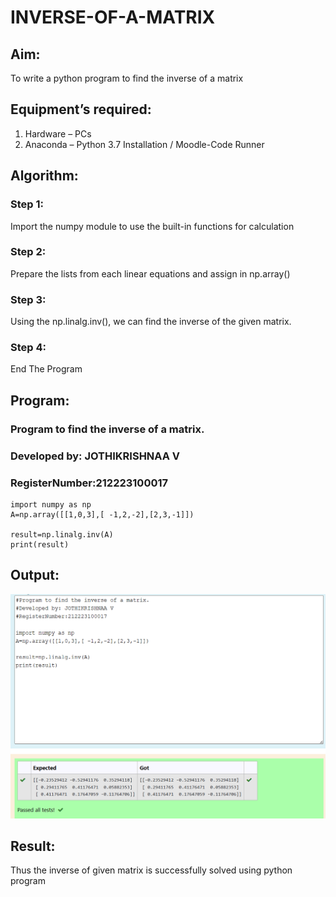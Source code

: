# INVERSE-OF-A-MATRIX
## Aim:
To write a python program to find the inverse of a matrix
## Equipment’s required:
1. 	Hardware – PCs
2. 	Anaconda – Python 3.7 Installation / Moodle-Code Runner
## Algorithm:
### Step 1: 
Import the numpy module to use the built-in functions for calculation
### Step 2:
Prepare the lists from each linear equations and assign in np.array() 
### Step 3: 
Using the np.linalg.inv(), we can find the inverse of the given matrix.
### Step 4: 
End The Program
## Program:
### Program to find the inverse of a matrix.
### Developed by: JOTHIKRISHNAA V
### RegisterNumber:212223100017
~~~
import numpy as np
A=np.array([[1,0,3],[ -1,2,-2],[2,3,-1]])

result=np.linalg.inv(A)
print(result)
~~~
## Output:
![exp.3](<Screenshot 2023-12-17 220634.png>)
## Result:
Thus the inverse of given matrix is successfully solved using python program


